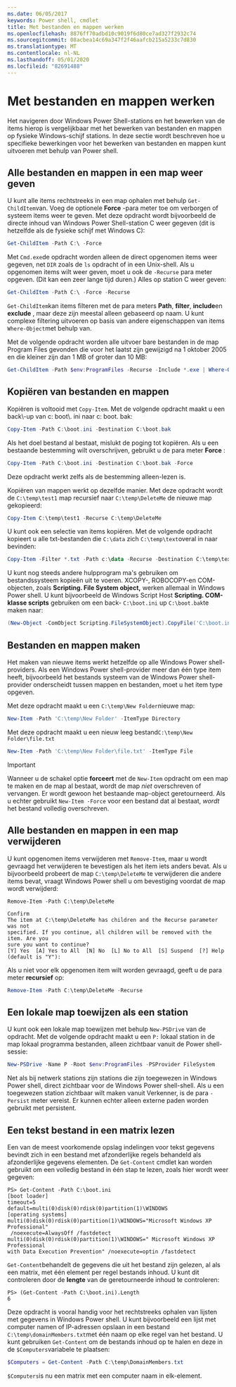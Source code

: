 ```yaml
---
ms.date: 06/05/2017
keywords: Power shell, cmdlet
title: Met bestanden en mappen werken
ms.openlocfilehash: 8876ff70adbd10c9019f6d80ce7ad327f2932c74
ms.sourcegitcommit: 08acbea14c69a347f2f46aafcb215a5233c7d830
ms.translationtype: MT
ms.contentlocale: nl-NL
ms.lasthandoff: 05/01/2020
ms.locfileid: "82691488"
---
```

# <a name="working-with-files-and-folders"></a>Met bestanden en mappen werken

Het navigeren door Windows Power Shell-stations en het bewerken van de items hierop is vergelijkbaar met het bewerken van bestanden en mappen op fysieke Windows-schijf stations. In deze sectie wordt beschreven hoe u specifieke bewerkingen voor het bewerken van bestanden en mappen kunt uitvoeren met behulp van Power shell.

## <a name="listing-all-the-files-and-folders-within-a-folder"></a>Alle bestanden en mappen in een map weer geven

U kunt alle items rechtstreeks in een map ophalen met behulp `Get-ChildItem`van. Voeg de optionele **Force** -para meter toe om verborgen of systeem items weer te geven. Met deze opdracht wordt bijvoorbeeld de directe inhoud van Windows Power Shell-station C weer gegeven (dit is hetzelfde als de fysieke schijf met Windows C):

```powershell
Get-ChildItem -Path C:\ -Force
```

Met `Cmd.exe`de opdracht worden alleen de direct opgenomen items weer gegeven, net `DIR` zoals de `ls` opdracht of in een Unix-shell. Als u opgenomen items wilt weer geven, moet u ook de `-Recurse` para meter opgeven. (Dit kan een zeer lange tijd duren.) Alles op station C weer geven:

```powershell
Get-ChildItem -Path C:\ -Force -Recurse
```

`Get-ChildItem`kan items filteren met de para meters **Path**, **filter**, **include**en **exclude** , maar deze zijn meestal alleen gebaseerd op naam. U kunt complexe filtering uitvoeren op basis van andere eigenschappen van items `Where-Object`met behulp van.

Met de volgende opdracht worden alle uitvoer bare bestanden in de map Program Files gevonden die voor het laatst zijn gewijzigd na 1 oktober 2005 en die kleiner zijn dan 1 MB of groter dan 10 MB:

```powershell
Get-ChildItem -Path $env:ProgramFiles -Recurse -Include *.exe | Where-Object -FilterScript {($_.LastWriteTime -gt '2005-10-01') -and ($_.Length -ge 1mb) -and ($_.Length -le 10mb)}
```

## <a name="copying-files-and-folders"></a>Kopiëren van bestanden en mappen

Kopiëren is voltooid met `Copy-Item`. Met de volgende opdracht maakt u een back\\-up van c: boot\\. ini naar c: boot. bak:

```powershell
Copy-Item -Path C:\boot.ini -Destination C:\boot.bak
```

Als het doel bestand al bestaat, mislukt de poging tot kopiëren. Als u een bestaande bestemming wilt overschrijven, gebruikt u de para meter **Force** :

```powershell
Copy-Item -Path C:\boot.ini -Destination C:\boot.bak -Force
```

Deze opdracht werkt zelfs als de bestemming alleen-lezen is.

Kopiëren van mappen werkt op dezelfde manier. Met deze opdracht wordt de `C:\temp\test1` map recursief naar `C:\temp\DeleteMe` de nieuwe map gekopieerd:

```powershell
Copy-Item C:\temp\test1 -Recurse C:\temp\DeleteMe
```

U kunt ook een selectie van items kopiëren. Met de volgende opdracht kopieert u alle txt-bestanden die `C:\data` zich `C:\temp\text`overal in naar bevinden:

```powershell
Copy-Item -Filter *.txt -Path c:\data -Recurse -Destination C:\temp\text
```

U kunt nog steeds andere hulpprogram ma's gebruiken om bestandssysteem kopieën uit te voeren. XCOPY-, ROBOCOPY-en COM-objecten, zoals **Scripting. File System object,** werken allemaal in Windows Power shell. U kunt bijvoorbeeld de Windows Script Host **Scripting. COM-klasse scripts** gebruiken om een back- `C:\boot.ini` up `C:\boot.bak`te maken naar:

```powershell
(New-Object -ComObject Scripting.FileSystemObject).CopyFile('C:\boot.ini', 'C:\boot.bak')
```

## <a name="creating-files-and-folders"></a>Bestanden en mappen maken

Het maken van nieuwe items werkt hetzelfde op alle Windows Power shell-providers. Als een Windows Power shell-provider meer dan één type item heeft, bijvoorbeeld het bestands systeem van de Windows Power shell-provider onderscheidt tussen mappen en bestanden, moet u het item type opgeven.

Met deze opdracht maakt u een `C:\temp\New Folder`nieuwe map:

```powershell
New-Item -Path 'C:\temp\New Folder' -ItemType Directory
```

Met deze opdracht maakt u een nieuw leeg bestand`C:\temp\New Folder\file.txt`

```powershell
New-Item -Path 'C:\temp\New Folder\file.txt' -ItemType File
```

> [!IMPORTANT]
> Wanneer u de schakel optie **forceert** met de `New-Item` opdracht om een map te maken en de map al bestaat, wordt de map _niet_ overschreven of vervangen. Er wordt gewoon het bestaande map-object geretourneerd. Als u echter gebruikt `New-Item -Force` voor een bestand dat al bestaat, _wordt_ het bestand volledig overschreven.

## <a name="removing-all-files-and-folders-within-a-folder"></a>Alle bestanden en mappen in een map verwijderen

U kunt opgenomen items verwijderen met `Remove-Item`, maar u wordt gevraagd het verwijderen te bevestigen als het item iets anders bevat. Als u bijvoorbeeld probeert de map `C:\temp\DeleteMe` te verwijderen die andere items bevat, vraagt Windows Power shell u om bevestiging voordat de map wordt verwijderd:

```
Remove-Item -Path C:\temp\DeleteMe

Confirm
The item at C:\temp\DeleteMe has children and the Recurse parameter was not
specified. If you continue, all children will be removed with the item. Are you
sure you want to continue?
[Y] Yes  [A] Yes to All  [N] No  [L] No to All  [S] Suspend  [?] Help
(default is "Y"):
```

Als u niet voor elk opgenomen item wilt worden gevraagd, geeft u de para meter **recursief** op:

```powershell
Remove-Item -Path C:\temp\DeleteMe -Recurse
```

## <a name="mapping-a-local-folder-as-a-drive"></a>Een lokale map toewijzen als een station

U kunt ook een lokale map toewijzen met behulp `New-PSDrive` van de opdracht. Met de volgende opdracht maakt u een `P:` lokaal station in de map lokaal programma bestanden, alleen zichtbaar vanuit de Power shell-sessie:

```powershell
New-PSDrive -Name P -Root $env:ProgramFiles -PSProvider FileSystem
```

Net als bij netwerk stations zijn stations die zijn toegewezen in Windows Power shell, direct zichtbaar voor de Windows Power shell-shell. Als u een toegewezen station zichtbaar wilt maken vanuit Verkenner, is de para `-Persist` meter vereist. Er kunnen echter alleen externe paden worden gebruikt met persistent.

## <a name="reading-a-text-file-into-an-array"></a>Een tekst bestand in een matrix lezen

Een van de meest voorkomende opslag indelingen voor tekst gegevens bevindt zich in een bestand met afzonderlijke regels behandeld als afzonderlijke gegevens elementen. De `Get-Content` cmdlet kan worden gebruikt om een volledig bestand in één stap te lezen, zoals hier wordt weer gegeven:

```
PS> Get-Content -Path C:\boot.ini
[boot loader]
timeout=5
default=multi(0)disk(0)rdisk(0)partition(1)\WINDOWS
[operating systems]
multi(0)disk(0)rdisk(0)partition(1)\WINDOWS="Microsoft Windows XP Professional"
 /noexecute=AlwaysOff /fastdetect
multi(0)disk(0)rdisk(0)partition(1)\WINDOWS=" Microsoft Windows XP Professional
with Data Execution Prevention" /noexecute=optin /fastdetect
```

`Get-Content`behandelt de gegevens die uit het bestand zijn gelezen, al als een matrix, met één element per regel bestands inhoud. U kunt dit controleren door de **lengte** van de geretourneerde inhoud te controleren:

```
PS> (Get-Content -Path C:\boot.ini).Length
6
```

Deze opdracht is vooral handig voor het rechtstreeks ophalen van lijsten met gegevens in Windows Power shell. U kunt bijvoorbeeld een lijst met computer namen of IP-adressen opslaan in een bestand `C:\temp\domainMembers.txt`met één naam op elke regel van het bestand. U kunt gebruiken `Get-Content` om de bestands inhoud op te halen en deze in de `$Computers`variabele te plaatsen:

```powershell
$Computers = Get-Content -Path C:\temp\DomainMembers.txt
```

`$Computers`is nu een matrix met een computer naam in elk-element.

